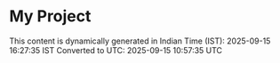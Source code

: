 # My Project

This content is dynamically generated in Indian Time (IST): 2025-09-15 16:27:35 IST
Converted to UTC: 2025-09-15 10:57:35 UTC
